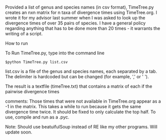 Provided a list of genus and species names (in csv format), TimeTree.py creates an nxn matrix for n taxa of divergence times using TimeTree.org. I wrote it for my advisor last summer when I was asked to look up the divergence times of over 35 pairs of species. I have a general policy regarding anything that has to be done more than 20 times - it warrants the writing of a script. 



How to run

To Run TimeTree.py, type into the command line

```$python TimeTree.py list.csv```

list.csv is a file of the genus and species names, each separated by a tab.
The delimiter is hardcoded but can be changed (for example, ',' or ' ').

The result is a textfile (timeTree.txt) that contains a matrix of each if the pairwise divergence times

comments:
Those times that were not available in TimeTree.org appear as a -1 in the matrix.
This takes a while to run because it gets the same divergence time twice. 
It should be fixed to only calculate the top half. To use, compile and run as a .pyc.

Note: Should use beatuifulSoup instead of RE like my other programs. Will update soon.